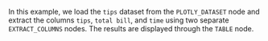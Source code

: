 <!--- Add SEO here --->

In this example, we load the `tips` dataset from the `PLOTLY_DATASET` node and extract the columns `tips`, `total bill`, and `time` using two separate `EXTRACT_COLUMNS` nodes. The results are displayed through the `TABLE` node.